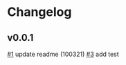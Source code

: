 # Changelog

## v0.0.1

[#1](https://github.com/official-carledwardfp/currency-converter/issues/1) update readme (100321)
[#3](https://github.com/official-carledwardfp/currency-converter/issues/3) add test
